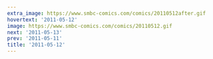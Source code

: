 ```yaml
---
extra_image: https://www.smbc-comics.com/comics/20110512after.gif
hovertext: '2011-05-12'
image: https://www.smbc-comics.com/comics/20110512.gif
next: '2011-05-13'
prev: '2011-05-11'
title: '2011-05-12'
---
```


